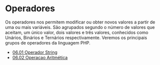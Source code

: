 # Operadores

Os operadores nos permitem modificar ou obter novos valores a partir de uma ou mais variáveis. São agrupados segundo o número de valores que aceitam, um único valor, dois valores e três valores, conhecidos como Unários, Binários e Ternários respectivamente. Veremos os principais grupos de operadores da linguagem PHP.

+ [06.01 Operador String ](06.01_operador_string.md)
+ [06.02 Operacao Aritmética ](06.02_operacao_aritmética.md)

